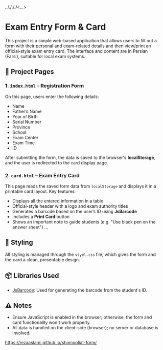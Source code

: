 .././././<...>
# Exam Entry Form & Card

This project is a simple web-based application that allows users to fill out a form with their personal and exam-related details and then view/print an official-style exam entry card. The interface and content are in Persian (Farsi), suitable for local exam systems.

## 📄 Project Pages

### 1. `index.html` – Registration Form

On this page, users enter the following details:

- Name  
- Father’s Name  
- Year of Birth  
- Serial Number  
- Province  
- School  
- Exam Center  
- Exam Time  
- ID  

After submitting the form, the data is saved to the browser's **localStorage**, and the user is redirected to the card display page.

### 2. `card.html` – Exam Entry Card

This page reads the saved form data from `localStorage` and displays it in a printable card layout. Key features:

- Displays all the entered information in a table
- Official-style header with a logo and exam authority titles
- Generates a barcode based on the user’s ID using **JsBarcode**
- Includes a **Print Card** button
- Shows an important note to guide students (e.g. "Use black pen on the answer sheet")
...
## 🎨 Styling

All styling is managed through the `styel.css` file, which gives the form and the card a clean, presentable design.

## 📦 Libraries Used

- [JsBarcode](https://github.com/lindell/JsBarcode): Used for generating the barcode from the student's ID.

## ⚠️ Notes

- Ensure JavaScript is enabled in the browser; otherwise, the form and card functionality won't work properly.
- All data is handled on the client-side (browser); no server or database is involved.

https://rezaaslami.github.io/shomooliat-form/

